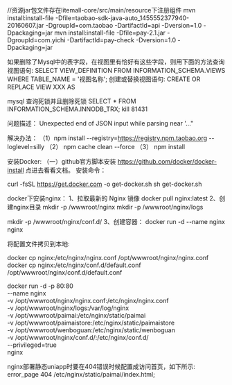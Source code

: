 
//资源jar包文件存在litemall-core/src/main/resource下注册组件
mvn install:install-file -Dfile=taobao-sdk-java-auto_1455552377940-20160607.jar -DgroupId=com.taobao -DartifactId=api -Dversion=1.0 -Dpackaging=jar
mvn install:install-file -Dfile=pay-2.1.jar -DgroupId=com.yichi -DartifactId=pay-check -Dversion=1.0 -Dpackaging=jar
 

如果删除了Mysql中的表字段，在视图里有恰好有这些字段，则用下面的方法查询视图语句:
SELECT VIEW_DEFINITION FROM INFORMATION_SCHEMA.VIEWS
WHERE  TABLE_NAME = '视图名称';
 创建或替换视图语句:
 CREATE OR REPLACE   VIEW  XXX AS

mysql 查询死锁并且删除死锁
SELECT * FROM INFORMATION_SCHEMA.INNODB_TRX;
kill 81431


问题描述：
Unexpected end of JSON input while parsing near '…"

解决办法：
（1）npm install --registry=https://registry.npm.taobao.org --loglevel=silly
（2） npm cache clean --force
（3） npm install

安装Docker:
（一）github官方脚本安装
https://github.com/docker/docker-install
点进去看看文档。
安装命令：

curl -fsSL https://get.docker.com -o get-docker.sh
sh get-docker.sh

docker下安装nginx：
1、拉取最新的 Nginx 镜像
docker pull nginx:latest
2、创建nginx目录
mkdir -p /wwwroot/nginx
mkdir -p /wwwroot/nginx/logs

mkdir -p /wwwroot/nginx/conf.d/
3、创建容器：
docker run -d --name nginx nginx

将配置文件拷贝到本地:

docker cp nginx:/etc/nginx/nginx.conf /opt/wwwroot/nginx/nginx.conf
docker cp nginx:/etc/nginx/conf.d/default.conf /opt/wwwroot/nginx/conf.d/default.conf



docker run -d -p 80:80 \
--name nginx \
-v /opt/wwwroot/nginx/nginx.conf:/etc/nginx/nginx.conf \
-v /opt/wwwroot/nginx/logs:/var/log/nginx \
-v /opt/wwwroot/paimai:/etc/nginx/static/paimai \
-v /opt/wwwroot/paimaistore:/etc/nginx/static/paimaistore \
-v /opt/wwwroot/wenboguan:/etc/nginx/static/wenboguan \
-v /opt/wwwroot/nginx/conf.d/:/etc/nginx/conf.d/ \
--privileged=true \
nginx

nginx部署静态uniapp时要在404错误时候配置成访问首页，如下所示:
error_page  404              /etc/nginx/static/paimai/index.html;

